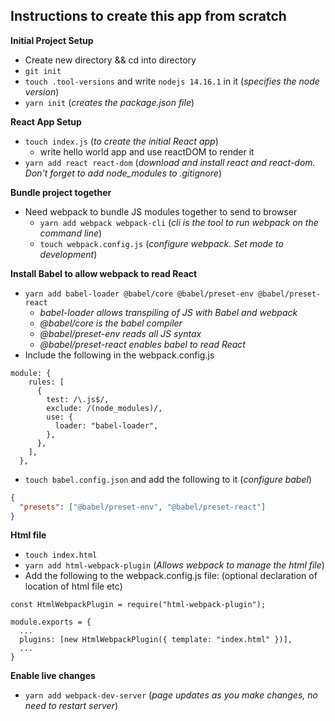 ## Instructions to create this app from scratch

**Initial Project Setup**

- Create new directory && cd into directory
- `git init`
- `touch .tool-versions` and write `nodejs 14.16.1` in it (_specifies the node version_)
- `yarn init` (_creates the package.json file_)

**React App Setup**

- `touch index.js` (_to create the initial React app_)
  - write hello world app and use reactDOM to render it
- `yarn add react react-dom` (_download and install react and react-dom. Don't forget to add node_modules to .gitignore_)

**Bundle project together**

- Need webpack to bundle JS modules together to send to browser
  - `yarn add webpack webpack-cli` (_cli is the tool to run webpack on the command line_)
  - `touch webpack.config.js` (_configure webpack. Set mode to development_)

**Install Babel to allow webpack to read React**

- `yarn add babel-loader @babel/core @babel/preset-env @babel/preset-react`
  - _babel-loader allows transpiling of JS with Babel and webpack_
  - _@babel/core is the babel compiler_
  - _@babel/preset-env reads all JS syntax_
  - _@babel/preset-react enables babel to read React_
- Include the following in the webpack.config.js

```JS
module: {
    rules: [
      {
        test: /\.js$/,
        exclude: /(node_modules)/,
        use: {
          loader: "babel-loader",
        },
      },
    ],
  },
```

- `touch babel.config.json` and add the following to it (_configure babel_)

```json
{
  "presets": ["@babel/preset-env", "@babel/preset-react"]
}
```

**Html file**

- `touch index.html`
- `yarn add html-webpack-plugin` (_Allows webpack to manage the html file_)
- Add the following to the webpack.config.js file: (optional declaration of location of html file etc)

```JS
const HtmlWebpackPlugin = require("html-webpack-plugin");

module.exports = {
  ...
  plugins: [new HtmlWebpackPlugin({ template: "index.html" })],
  ...
}
```

**Enable live changes**

- `yarn add webpack-dev-server` (_page updates as you make changes, no need to restart server_)

